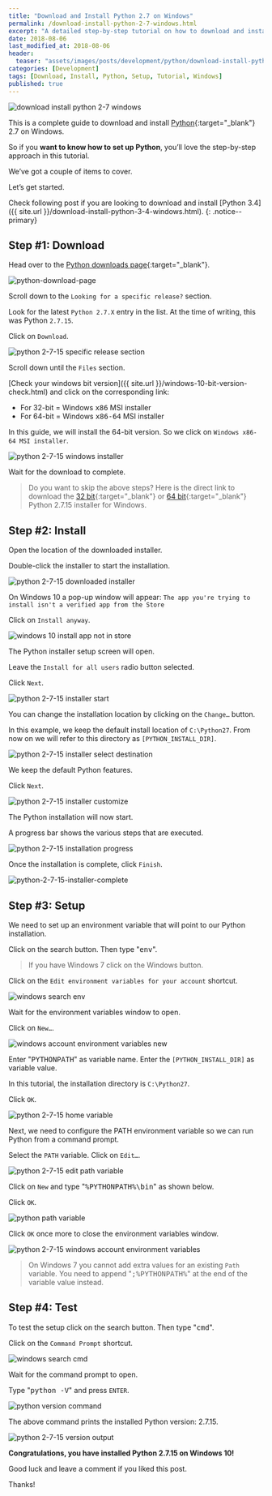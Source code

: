```yaml
---
title: "Download and Install Python 2.7 on Windows"
permalink: /download-install-python-2-7-windows.html
excerpt: "A detailed step-by-step tutorial on how to download and install Python 2.7.15 on Windows 10."
date: 2018-08-06
last_modified_at: 2018-08-06
header:
  teaser: "assets/images/posts/development/python/download-install-python-2-7-windows.png"
categories: [Development]
tags: [Download, Install, Python, Setup, Tutorial, Windows]
published: true
---
```


<img src="{{ site.url }}/assets/images/posts/development/python/download-install-python-2-7-windows.png" alt="download install python 2-7 windows" class="align-right title-image">

This is a complete guide to download and install [Python](https://www.python.org){:target="_blank"} 2.7 on Windows.

So if you **want to know how to set up Python**, you’ll love the step-by-step approach in this tutorial.

We’ve got a couple of items to cover.

Let’s get started.

Check following post if you are looking to download and install [Python 3.4]({{ site.url }}/download-install-python-3-4-windows.html).
{: .notice--primary}

## Step #1: Download

Head over to the [Python downloads page](https://www.python.org/downloads/){:target="_blank"}.

<img src="{{ site.url }}/assets/images/posts/development/python/python-download-page.png" alt="python-download-page">

Scroll down to the `Looking for a specific release?` section.

Look for the latest `Python 2.7.X` entry in the list. At the time of writing, this was Python `2.7.15`.

Click on `Download`.

<img src="{{ site.url }}/assets/images/posts/development/python/python-2-7-15-specific-release-section.png" alt="python 2-7-15 specific release section">

Scroll down until the `Files` section.

[Check your windows bit version]({{ site.url }}/windows-10-bit-version-check.html) and click on the corresponding link:
* For 32-bit = Windows <kbd>x86</kbd> MSI installer
* For 64-bit = Windows <kbd>x86-64</kbd> MSI installer

In this guide, we will install the 64-bit version. So we click on `Windows x86-64 MSI installer`.

<img src="{{ site.url }}/assets/images/posts/development/python/python-2-7-15-windows-installer.png" alt="python 2-7-15 windows installer">

Wait for the download to complete.

> Do you want to skip the above steps? Here is the direct link to download the [32 bit](https://www.python.org/ftp/python/2.7.15/python-2.7.15.msi){:target="_blank"} or [64 bit](https://www.python.org/ftp/python/2.7.15/python-2.7.15.amd64.msi){:target="_blank"} Python 2.7.15 installer for Windows.

## Step #2: Install

Open the location of the downloaded installer.

Double-click the installer to start the installation.

<img src="{{ site.url }}/assets/images/posts/development/python/python-2-7-15-downloaded-installer.png" alt="python 2-7-15 downloaded installer">

On Windows 10 a pop-up window will appear: `The app you're trying to install isn't a verified app from the Store`

Click on `Install anyway`.

<img src="{{ site.url }}/assets/images/posts/windows-10-install-app-not-in-store.png" alt="windows 10 install app not in store">

The Python installer setup screen will open.

Leave the `Install for all users` radio button selected.

Click `Next`.

<img src="{{ site.url }}/assets/images/posts/development/python/python-2-7-15-installer-start.png" alt="python 2-7-15 installer start">

You can change the installation location by clicking on the `Change…` button.

In this example, we keep the default install location of `C:\Python27`. From now on we will refer to this directory as `[PYTHON_INSTALL_DIR]`.

<img src="{{ site.url }}/assets/images/posts/development/python/python-2-7-15-installer-select-destination.png" alt="python 2-7-15 installer select destination">

We keep the default Python features.

Click `Next`.

<img src="{{ site.url }}/assets/images/posts/development/python/python-2-7-15-installer-customize.png" alt="python 2-7-15 installer customize">

The Python installation will now start.

A progress bar shows the various steps that are executed.

<img src="{{ site.url }}/assets/images/posts/development/python/python-2-7-15-installation-progress.png" alt="python 2-7-15 installation progress">

Once the installation is complete, click `Finish`.

<img src="{{ site.url }}/assets/images/posts/development/python/python-2-7-15-installer-complete.png" alt="python-2-7-15-installer-complete">

## Step #3: Setup

We need to set up an environment variable that will point to our Python installation.

Click on the search button. Then type "<kbd>env</kbd>".

> If you have Windows 7 click on the Windows button.

Click on the `Edit environment variables for your account` shortcut.

<img src="{{ site.url }}/assets/images/posts/development/windows-search-env.png" alt="windows search env">

Wait for the environment variables window to open.

Click on `New…`.

<img src="{{ site.url }}/assets/images/posts/development/windows-account-environment-variables-new.png" alt="windows account environment variables new">

Enter "<kbd>PYTHONPATH</kbd>" as variable name. Enter the `[PYTHON_INSTALL_DIR]` as variable value.

In this tutorial, the installation directory is `C:\Python27`.

Click `OK`.

<img src="{{ site.url }}/assets/images/posts/development/python/python-2-7-15-home-variable.png" alt="python 2-7-15 home variable">

Next, we need to configure the PATH environment variable so we can run Python from a command prompt.

Select the `PATH` variable. Click on `Edit…`.

<img src="{{ site.url }}/assets/images/posts/development/python/python-2-7-15-edit-path-variable.png" alt="python 2-7-15 edit path variable">

Click on `New` and type "<kbd>%PYTHONPATH%\bin</kbd>" as shown below.

Click `OK`.

<img src="{{ site.url }}/assets/images/posts/development/python/python-path-variable.png" alt="python path variable">

Click `OK` once more to close the environment variables window.

<img src="{{ site.url }}/assets/images/posts/development/python/python-2-7-15-windows-account-environment-variables.png" alt="python 2-7-15 windows account environment variables">

> On Windows 7 you cannot add extra values for an existing `Path` variable. You need to append "<kbd>;%PYTHONPATH%</kbd>" at the end of the variable value instead.

## Step #4: Test

To test the setup click on the search button. Then type "<kbd>cmd</kbd>".

Click on the `Command Prompt` shortcut.

<img src="{{ site.url }}/assets/images/posts/development/windows-search-cmd.png" alt="windows search cmd">

Wait for the command prompt to open.

Type "<kbd>python -V</kbd>" and press `ENTER`.

<img src="{{ site.url }}/assets/images/posts/development/python/python-version-command.png" alt="python version command">

The above command prints the installed Python version: 2.7.15.

<img src="{{ site.url }}/assets/images/posts/development/python/python-2-7-15-version-output.png" alt="python 2-7-15 version output">

**Congratulations, you have installed Python 2.7.15 on Windows 10!**

Good luck and leave a comment if you liked this post.

Thanks!
